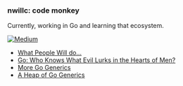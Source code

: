 ### nwillc: code monkey

Currently, working in Go and learning that ecosystem. 

[![Medium](https://img.shields.io/badge/medium-%2312100E.svg?&style=for-the-badge&logo=medium&logoColor=white)](https://medium.com/@nwillc)
<!-- BLOG-POST-LIST:START -->
- [What People Will do…](https://nwillc.medium.com/what-people-will-do-3a078dc52447?source=rss-c9a4243d7014------2)
- [Go: Who Knows What Evil Lurks in the Hearts of Men?](https://levelup.gitconnected.com/go-who-knows-what-evil-lurks-in-the-hearts-of-men-1b14cbc69cdc?source=rss-c9a4243d7014------2)
- [More Go Generics](https://levelup.gitconnected.com/more-go-generics-bf81938bbd8a?source=rss-c9a4243d7014------2)
- [A Heap of Go Generics](https://levelup.gitconnected.com/a-heap-of-go-generics-cd20f362a76?source=rss-c9a4243d7014------2)
<!-- BLOG-POST-LIST:END -->
